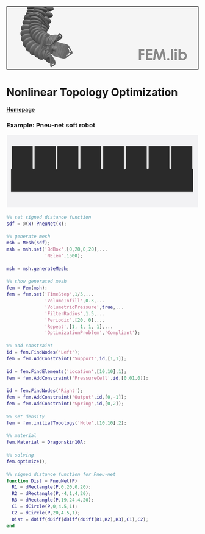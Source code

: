 <div align="center"> <img src="./src/fem.png" width="650"> </div>

# Nonlinear Topology Optimization

[**Homepage**](https://bjcaasenbrood.github.io/SorotokiCode/)

### Example: Pneu-net soft robot

<div align="center"> <img src="./src/opt_pneunet.gif" width="500"> </div>

```matlab
%% set signed distance function
sdf = @(x) PneuNet(x);

%% generate mesh
msh = Mesh(sdf);
msh = msh.set('BdBox',[0,20,0,20],...
              'NElem',1500);
      
msh = msh.generateMesh;

%% show generated mesh
fem = Fem(msh);
fem = fem.set('TimeStep',1/5,...
              'VolumeInfill',0.3,...
              'VolumetricPressure',true,...
              'FilterRadius',1.5,...
              'Periodic',[20, 0],...
              'Repeat',[1, 1, 1, 1],...
              'OptimizationProblem','Compliant');

%% add constraint
id = fem.FindNodes('Left'); 
fem = fem.AddConstraint('Support',id,[1,1]);

id = fem.FindElements('Location',[10,10],1);
fem = fem.AddConstraint('PressureCell',id,[0.01,0]);

id = fem.FindNodes('Right'); 
fem = fem.AddConstraint('Output',id,[0,-1]);
fem = fem.AddConstraint('Spring',id,[0,2]);

%% set density
fem = fem.initialTopology('Hole',[10,10],2);

%% material
fem.Material = Dragonskin10A;

%% solving
fem.optimize();

%% signed distance function for Pneu-net
function Dist = PneuNet(P)
  R1 = dRectangle(P,0,20,0,20);
  R2 = dRectangle(P,-4,1,4,20);
  R3 = dRectangle(P,19,24,4,20);
  C1 = dCircle(P,0,4.5,1);
  C2 = dCircle(P,20,4.5,1);
  Dist = dDiff(dDiff(dDiff(dDiff(R1,R2),R3),C1),C2);
end


```

